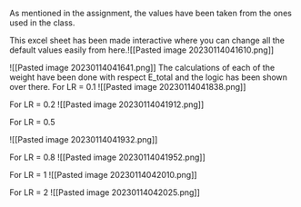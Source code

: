 As mentioned in the assignment, the values have been taken from the ones used in the class.

This excel sheet has been made interactive where you can change all the default values easily from here.![[Pasted image 20230114041610.png]]

![[Pasted image 20230114041641.png]]
The calculations of each of the weight have been done with respect E_total and the logic has been shown over there.
For LR = 0.1
![[Pasted image 20230114041838.png]]


For LR = 0.2
![[Pasted image 20230114041912.png]]

For LR = 0.5

![[Pasted image 20230114041932.png]]

For LR = 0.8
![[Pasted image 20230114041952.png]]

For LR = 1
![[Pasted image 20230114042010.png]]

For LR = 2
![[Pasted image 20230114042025.png]]